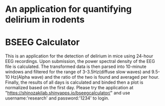 An application for quantifying delirium in rodents
=======
# BSEEG Calculator
This is an application for the detection of delirium in mice using 24-hour EEG recordings. Upon submission, the power spectral density of the EEG file is calculated. The transformed data is then parsed into 10-minute windows and filtered for the range of 3-3.5Hz(diffuse slow waves) and 9.5-10 Hz(Alpha wave) and the ratio of the two is found and averaged per hour. Finally, the results of all days is calculated and binded then a plot is normalized based on the first day. 
Please try the application at "https://shinozakilab.shinyapps.io/bseegcalculator/" and use username:'research' and password:'1234' to login.

